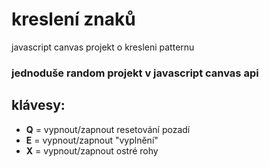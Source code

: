 # kreslení znaků
javascript canvas projekt o kresleni patternu

### jednoduše random projekt v javascript canvas api

## klávesy:
- **Q** = vypnout/zapnout resetování pozadí
- **E** = vypnout/zapnout "vyplnění"
- **X** = vypnout/zapnout ostré rohy
